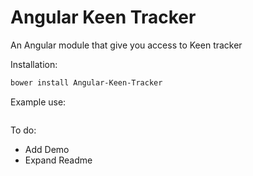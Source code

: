 Angular Keen Tracker
=====================

An Angular module that give you access to Keen tracker

Installation:

```bash
bower install Angular-Keen-Tracker
```

Example use: 

```javascript
```

To do:
- Add Demo
- Expand Readme
